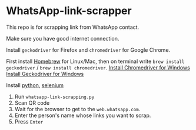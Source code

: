 # WhatsApp-link-scrapper

This repo is for scrapping link from WhatsApp contact.

Make sure you have good internet connection.

Install `geckodriver` for Firefox and `chromedriver` for Google Chrome.

First install [Homebrew](https://brew.sh/) for Linux/Mac, then on terminal write `brew install geckodriver` / `brew install chromedriver`.
[Install Chromedriver for Windows](https://chromedriver.chromium.org/downloads)
[Install Geckodriver for Windows](https://stackoverflow.com/a/56926716/10846561)

Install [python](https://www.python.org/downloads/release), [selenium](https://selenium-python.readthedocs.io/installation.html)

1. Run `whatsapp-link-scrapping.py`
2. Scan QR code
3. Wait for the browser to get to the `web.whatsapp.com`.
4. Enter the person's name whose links you want to scrap.
5. Press `Enter`
